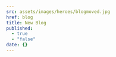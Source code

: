 ```yaml
---
src: assets/images/heroes/blogmoved.jpg
href: blog
title: New Blog
published: 
  - true
  - "false"
date: {}
---
```


